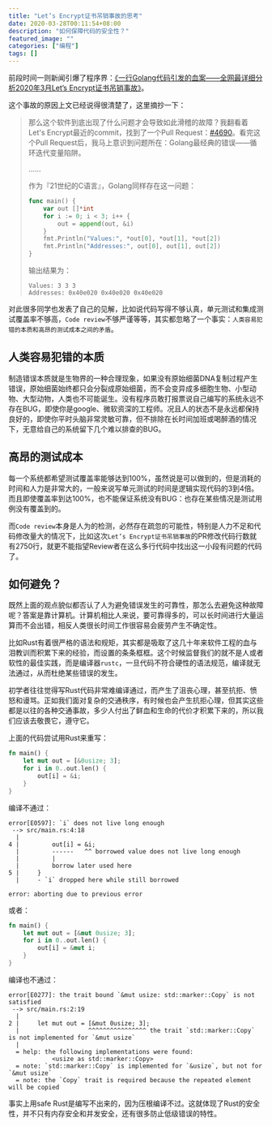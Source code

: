 ```yaml
---
title: "Let’s Encrypt证书吊销事故的思考"
date: 2020-03-28T00:11:54+08:00
description: "如何保障代码的安全性？"
featured_image: ""
categories: ["编程"]
tags: []
---
```


前段时间一则新闻引爆了程序界：[《一行Golang代码引发的血案——全网最详细分析2020年3月Let’s Encrypt证书吊销事故》](https://zhuanlan.zhihu.com/p/111639968)。

这个事故的原因上文已经说得很清楚了，这里摘抄一下：

> 那么这个软件到底出现了什么问题才会导致如此滑稽的故障？我翻看着Let's Encrypt最近的commit，找到了一个Pull Request：[#4690](https://github.com/letsencrypt/boulder/pull/4690/files)。看完这个Pull Request后，我马上意识到问题所在：Golang最经典的错误——循环迭代变量陷阱。
>
> ……
> 
> 作为『21世纪的C语言』，Golang同样存在这一问题：
> 
> ```go
> func main() {
>     var out []*int
>     for i := 0; i < 3; i++ {
>         out = append(out, &i)
>     }
>     fmt.Println("Values:", *out[0], *out[1], *out[2])
>     fmt.Println("Addresses:", out[0], out[1], out[2])
> }
> ```
> 输出结果为：
> ```
> Values: 3 3 3
> Addresses: 0x40e020 0x40e020 0x40e020
> ```

对此很多同学也发表了自己的见解，比如说代码写得不够认真，单元测试和集成测试覆盖率不够高，`Code review`不够严谨等等，其实都忽略了一个事实：`人类容易犯错的本质和高昂的测试成本之间的矛盾`。

## 人类容易犯错的本质

制造错误本质就是生物界的一种合理现象，如果没有原始细菌DNA复制过程产生错误，原始细菌始终都只会分裂成原始细菌，而不会变异成多细胞生物、小型动物、大型动物，人类也不可能诞生。没有程序员敢打报票说自己编写的系统永远不存在BUG，即使你是google、微软资深的工程师。况且人的状态不是永远都保持良好的，即使你平时头脑非常灵敏可靠，但不排除在长时间加班或喝醉酒的情况下，无意给自己的系统留下几个难以排查的BUG。

## 高昂的测试成本

每一个系统都希望测试覆盖率能够达到100%，虽然说是可以做到的，但是消耗的时间和人力是非常大的，一般来说写单元测试的时间是逻辑实现代码的3到4倍。而且即使覆盖率到达100%，也不能保证系统没有BUG：也存在某些情况是测试用例没有覆盖到的。

而`Code review`本身是人为的检测，必然存在疏忽的可能性，特别是人力不足和代码修改量大的情况下，比如这次`Let’s Encrypt证书吊销事故`的PR修改代码行数就有2750行，就更不能指望Review者在这么多行代码中找出这一小段有问题的代码了。

## 如何避免？

既然上面的观点貌似都否认了人为避免错误发生的可靠性，那怎么去避免这种故障呢？答案是靠计算机。计算机相比人来说，要可靠得多的，可以长时间进行大量运算而不会出错，相反人类很长时间工作很容易会疲劳产生不确定性。

比如Rust有着很严格的语法和规矩，其实都是吸取了这几十年来软件工程的血与泪教训而积累下来的经验，而设置的条条框框。这个时候监督我们的就不是人或者软性的最佳实践，而是编译器`rustc`，一旦代码不符合硬性的语法规范，编译就无法通过，从而杜绝某些错误的发生。

初学者往往觉得写Rust代码非常难编译通过，而产生了沮丧心理，甚至抗拒、愤怒和谩骂。正如我们面对复杂的交通秩序，有时候也会产生抗拒心理，但其实这些都是以往的各种交通事故，多少人付出了鲜血和生命的代价才积累下来的，所以我们应该去敬畏它，遵守它。

上面的代码尝试用Rust来重写：

```rust
fn main() {
    let mut out = [&0usize; 3];
    for i in 0..out.len() {
        out[i] = &i;
    }
}
```

编译不通过：

```
error[E0597]: `i` does not live long enough
 --> src/main.rs:4:18
  |
4 |         out[i] = &i;
  |         ------   ^^ borrowed value does not live long enough
  |         |
  |         borrow later used here
5 |     }
  |     - `i` dropped here while still borrowed

error: aborting due to previous error
```

或者：

```rust
fn main() {
    let mut out = [&mut 0usize; 3];
    for i in 0..out.len() {
        out[i] = &mut i;
    }
}
```

编译也不通过：

```
error[E0277]: the trait bound `&mut usize: std::marker::Copy` is not satisfied
 --> src/main.rs:2:19
  |
2 |     let mut out = [&mut 0usize; 3];
  |                   ^^^^^^^^^^^^^^^^ the trait `std::marker::Copy` is not implemented for `&mut usize`
  |
  = help: the following implementations were found:
            <usize as std::marker::Copy>
  = note: `std::marker::Copy` is implemented for `&usize`, but not for `&mut usize`
  = note: the `Copy` trait is required because the repeated element will be copied
```

事实上用safe Rust是编写不出来的，因为压根编译不过。这就体现了Rust的安全性，并不只有内存安全和并发安全，还有很多防止低级错误的特性。
